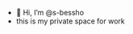 - 👋 Hi, I’m @s-bessho
- this is my private space for work
<!---
s-bessho/s-bessho is a ✨ special ✨ repository because its `README.md` (this file) appears on your GitHub profile.
You can click the Preview link to take a look at your changes.
--->
